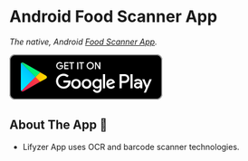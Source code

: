 # Android Food Scanner App

*The native, Android [Food Scanner App](https://play.google.com/store/apps/details?id=com.lifyzer).*

[![Get Lifyzer, Healthy Food on Google Play](extras/assets/googleplay-badge.svg)](https://play.google.com/store/apps/details?id=com.lifyzer "Get It on Google Play")


## About The App 🤔

* Lifyzer App uses OCR and barcode scanner technologies.
